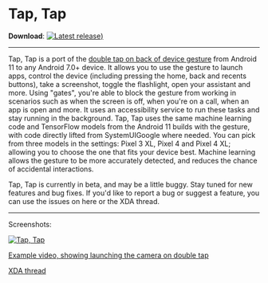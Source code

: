 # Tap, Tap

**Download**: [![Latest release](https://img.shields.io/github/release/KieronQuinn/TapTap.svg?maxAge=3600&label=download))](https://github.com/MartinMWS/TapTapFork/releases)

---

Tap, Tap is a port of the [double tap on back of device gesture](https://www.xda-developers.com/google-pixel-android-11-double-tap-rear-gestures/) from Android 11 to any Android 7.0+ device. It allows you to use the gesture to launch apps, control the device (including pressing the home, back and recents buttons), take a screenshot, toggle the flashlight, open your assistant and more. Using "gates", you're able to block the gesture from working in scenarios such as when the screen is off, when you're on a call, when an app is open and more. It uses an accessibility service to run these tasks and stay running in the background. Tap, Tap uses the same machine learning code and TensorFlow models from the Android 11 builds with the gesture, with code directly lifted from SystemUIGoogle where needed. You can pick from three models in the settings: Pixel 3 XL, Pixel 4 and Pixel 4 XL; allowing you to choose the one that fits your device best. Machine learning allows the gesture to be more accurately detected, and reduces the chance of accidental interactions.

Tap, Tap is currently in beta, and may be a little buggy. Stay tuned for new features and bug fixes. If you'd like to report a bug or suggest a feature, you can use the issues on here or the XDA thread.

---

Screenshots:

[![Tap, Tap](https://i.imgur.com/6q9oNgAl.png)](https://i.imgur.com/6q9oNgA.png)

[Example video, showing launching the camera on double tap](https://streamable.com/4jd1mu)

[XDA thread](https://forum.xda-developers.com/android/apps-games/app-tap-tap-double-tap-device-gesture-t4140573)


